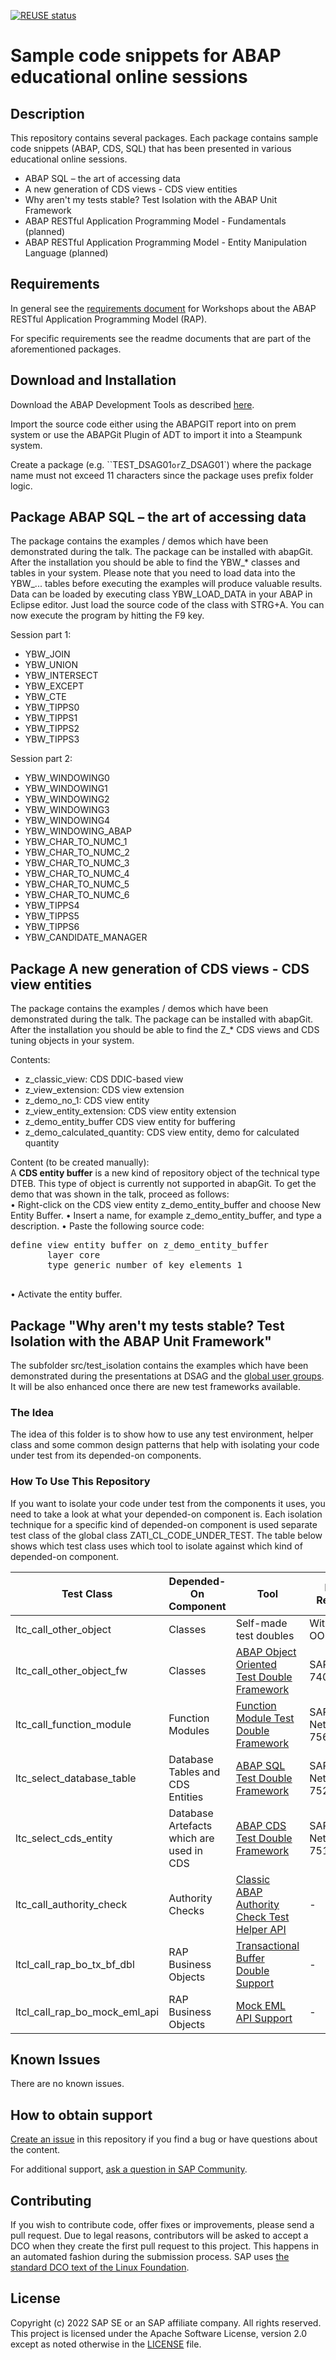 [![REUSE status](https://api.reuse.software/badge/github.com/SAP-samples/abap-platform-fundamentals-01)](https://api.reuse.software/info/github.com/SAP-samples/abap-platform-fundamentals-01)

# Sample code snippets for ABAP educational online sessions
<!--- Register repository https://api.reuse.software/register, then add REUSE badge:
[![REUSE status](https://api.reuse.software/badge/github.com/SAP-samples/REPO-NAME)](https://api.reuse.software/info/github.com/SAP-samples/REPO-NAME)
-->

## Description

This repository contains several packages. Each package contains sample code snippets (ABAP, CDS, SQL) that has been presented in various educational online sessions. 

- ABAP SQL – the art of accessing data 
- A new generation of CDS views - CDS view entities
- Why aren't my tests stable? Test Isolation with the ABAP Unit Framework
- ABAP RESTful Application Programming Model - Fundamentals (planned)
- ABAP RESTful Application Programming Model - Entity Manipulation Language (planned)

## Requirements

In general see the [requirements document](https://github.com/SAP-samples/abap-platform-rap-workshops/blob/main/requirements_rap_workshops.md) for Workshops about the ABAP RESTful Application Programming Model (RAP).

For specific requirements see the readme documents that are part of the aforementioned packages.

## Download and Installation

Download the ABAP Development Tools as described [here](https://tools.hana.ondemand.com/#abap).

Import the source code either using the ABAPGIT report into on prem system or use the ABAPGit Plugin of ADT to import it into a Steampunk system.

Create a package (e.g. ``TEST_DSAG01` or `Z_DSAG01`) where the package name must not exceed 11 characters since the package uses prefix folder logic.


## Package ABAP SQL – the art of accessing data 

The package contains the examples / demos which have been demonstrated during the talk. The package can be installed with abapGit. After the installation you should be able to find the YBW_* classes and tables in your system. Please note that you need to load data into the YBW_... tables before executing the examples will produce valuable results. Data can be loaded by executing class YBW_LOAD_DATA in your ABAP in Eclipse editor. Just load the source code of the class with STRG+A. You can now execute the program by hitting the F9 key.

Session part 1:
- YBW_JOIN
- YBW_UNION
- YBW_INTERSECT
- YBW_EXCEPT
- YBW_CTE
- YBW_TIPPS0
- YBW_TIPPS1
- YBW_TIPPS2
- YBW_TIPPS3

Session part 2:
- YBW_WINDOWING0
- YBW_WINDOWING1
- YBW_WINDOWING2
- YBW_WINDOWING3
- YBW_WINDOWING4
- YBW_WINDOWING_ABAP
- YBW_CHAR_TO_NUMC_1
- YBW_CHAR_TO_NUMC_2
- YBW_CHAR_TO_NUMC_3
- YBW_CHAR_TO_NUMC_4
- YBW_CHAR_TO_NUMC_5
- YBW_CHAR_TO_NUMC_6
- YBW_TIPPS4
- YBW_TIPPS5
- YBW_TIPPS6
- YBW_CANDIDATE_MANAGER

## Package A new generation of CDS views - CDS view entities

The package contains the examples / demos which have been demonstrated during the talk. The package can be installed with abapGit. After the installation you should be able to find the Z_* CDS views and CDS tuning objects in your system. 

Contents:
- z_classic_view: CDS DDIC-based view
- z_view_extension: CDS view extension
- z_demo_no_1: CDS view entity
- z_view_entity_extension: CDS view entity extension
- z_demo_entity_buffer CDS view entity for buffering
- z_demo_calculated_quantity: CDS view entity, demo for calculated quantity

Content (to be created manually):  
A **CDS entity buffer** is a new kind of repository object of the technical type DTEB. This type of object is currently not supported in abapGit. To get the demo that was shown in the talk, proceed as follows:  
•	Right-click on the CDS view entity z_demo_entity_buffer and choose New Entity Buffer.
•	Insert a name, for example z_demo_entity_buffer, and type a description.
•	Paste the following source code:
  <pre>define view entity buffer on z_demo_entity_buffer
       layer core
       type generic number of key elements 1
       </pre>
•	Activate the entity buffer.


## Package "Why aren't my tests stable? Test Isolation with the ABAP Unit Framework"

The subfolder src/test_isolation contains the examples which have been demonstrated during the presentations at DSAG and the [global user groups](https://www.youtube.com/live/Duwd6Du7lM0?feature=share). It will be also enhanced once there are new test frameworks available. 

### The Idea
The idea of this folder is to show how to use any test environment, helper class and some common design patterns that help with isolating your code under test from its depended-on components.

### How To Use This Repository
If you want to isolate your code under test from the components it uses, you need to take a look at what your depended-on component is. Each isolation technique for a specific kind of depended-on component is used separate test class of the global class ZATI_CL_CODE_UNDER_TEST. 
The table below shows which test class uses which tool to isolate against which kind of depended-on component.

Test Class | Depended-On Component | Tool | First Release
----- | ----- | ------ | ------
ltc_call_other_object | Classes | Self-made test doubles | With ABAP OO
ltc_call_other_object_fw | Classes | [ABAP Object Oriented Test Double Framework](https://help.sap.com/docs/ABAP_PLATFORM/c238d694b825421f940829321ffa326a/804c251e9c19426cadd1395978d3f17b.html?locale=en-US) | SAP BASIS 740 SP9
ltc_call_function_module | Function Modules | [Function Module Test Double Framework](https://help.sap.com/docs/SAP_S4HANA_CLOUD/25cf71e63940453397a32dc2b7676947/75964f284aa9435da40c4d82e111f276.html?locale=en-US) | SAP NetWeaver 756
ltc_select_database_table | Database Tables and CDS Entities | [ABAP SQL Test Double Framework](https://help.sap.com/docs/ABAP_PLATFORM/c238d694b825421f940829321ffa326a/1432ca1fc7b547d493f691cdd09245ae.html?locale=en-US) | SAP NetWeaver 752
ltc_select_cds_entity | Database Artefacts which are used in CDS | [ABAP CDS Test Double Framework](https://help.sap.com/docs/ABAP_PLATFORM_NEW/c238d694b825421f940829321ffa326a/cbedc08ff4de48ffa8d04d3067ef08e7.html?locale=en-US) | SAP NetWeaver 751
ltc_call_authority_check | Authority Checks | [Classic ABAP Authority Check Test Helper API](https://help.sap.com/docs/ABAP_PLATFORM_NEW/c238d694b825421f940829321ffa326a/6500d4d8f89a4743a6c0513d659a475b.html?locale=en-US) | -
ltcl_call_rap_bo_tx_bf_dbl | RAP Business Objects | [Transactional Buffer Double Support](https://help.sap.com/docs/SAP_S4HANA_CLOUD/25cf71e63940453397a32dc2b7676947/0337944d45994a3ba7482421cdfe36c8.html) | -
ltcl_call_rap_bo_mock_eml_api | RAP Business Objects | [Mock EML API Support](https://help.sap.com/docs/SAP_S4HANA_CLOUD/25cf71e63940453397a32dc2b7676947/4fa0e8a6ea0d4c45bec1afdc1ac6bd49.html?locale=en-US) | - 

## Known Issues

There are no known issues.

## How to obtain support

[Create an issue](https://github.com/SAP-samples/abap-platform-fundamentals-01/issues) in this repository if you find a bug or have questions about the content.
 
For additional support, [ask a question in SAP Community](https://answers.sap.com/questions/ask.html).

## Contributing
If you wish to contribute code, offer fixes or improvements, please send a pull request. Due to legal reasons, contributors will be asked to accept a DCO when they create the first pull request to this project. This happens in an automated fashion during the submission process. SAP uses [the standard DCO text of the Linux Foundation](https://developercertificate.org/).

## License
Copyright (c) 2022 SAP SE or an SAP affiliate company. All rights reserved. This project is licensed under the Apache Software License, version 2.0 except as noted otherwise in the [LICENSE](LICENSES/Apache-2.0.txt) file.
